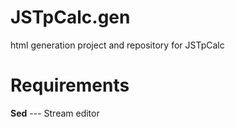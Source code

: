 # JSTpCalc.gen
html generation project and repository for JSTpCalc

# Requirements
**Sed** --- Stream editor
